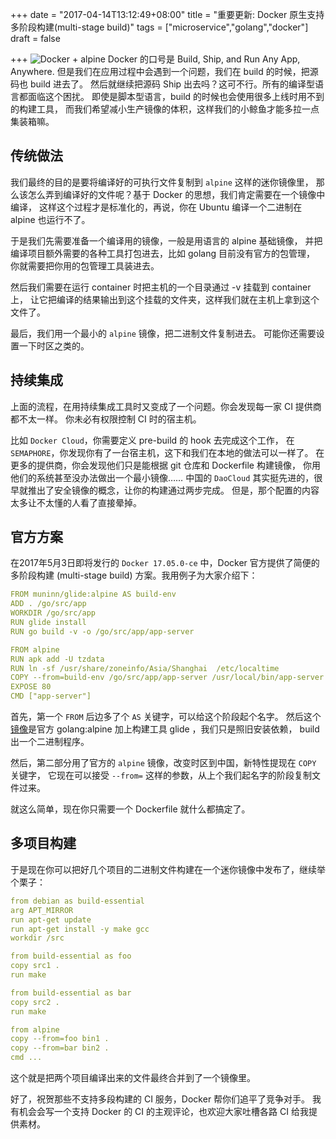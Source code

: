 +++
date = "2017-04-14T13:12:49+08:00"
title = "重要更新: Docker 原生支持多阶段构建(multi-stage build)"
tags = ["microservice","golang","docker"]
draft = false

+++
![Docker + alpine](https://static.crandom.com/tech/alpine.png)
Docker 的口号是 Build, Ship, and Run Any App, Anywhere.
但是我们在应用过程中会遇到一个问题，我们在 build 的时候，把源码也 build 进去了。
然后就继续把源码 Ship 出去吗？这可不行。所有的编译型语言都面临这个困扰。
即使是脚本型语言，build 的时候也会使用很多上线时用不到的构建工具，
而我们希望减小生产镜像的体积，这样我们的小鲸鱼才能多拉一点集装箱嘛。

## 传统做法

我们最终的目的是要将编译好的可执行文件复制到 `alpine` 这样的迷你镜像里，
那么该怎么弄到编译好的文件呢？基于 Docker 的思想，我们肯定需要在一个镜像中编译，
这样这个过程才是标准化的，再说，你在 Ubuntu 编译一个二进制在 alpine 也运行不了。

于是我们先需要准备一个编译用的镜像，一般是用语言的 alpine 基础镜像，
并把编译项目额外需要的各种工具打包进去，比如 golang 目前没有官方的包管理，
你就需要把你用的包管理工具装进去。

然后我们需要在运行 container 时把主机的一个目录通过 -v 挂载到 container上，
让它把编译的结果输出到这个挂载的文件夹，这样我们就在主机上拿到这个文件了。

最后，我们用一个最小的 `alpine` 镜像，把二进制文件复制进去。
可能你还需要设置一下时区之类的。

## 持续集成

上面的流程，在用持续集成工具时又变成了一个问题。你会发现每一家 CI 提供商都不太一样。
你未必有权限控制 CI 时的宿主机。

比如 `Docker Cloud`，你需要定义 pre-build 的 hook 去完成这个工作，
在 `SEMAPHORE`，你发现你有了一台宿主机，这下和我们在本地的做法可以一样了。
在更多的提供商，你会发现他们只是能根据 git 仓库和 Dockerfile 构建镜像，
你用他们的系统甚至没办法做出一个最小镜像……
中国的 `DaoCloud` 其实挺先进的，很早就推出了安全镜像的概念，让你的构建通过两步完成。
但是，那个配置的内容太多让不太懂的人看了直接晕掉。

## 官方方案

在2017年5月3日即将发行的 `Docker 17.05.0-ce` 中，Docker 官方提供了简便的多阶段构建
(multi-stage build) 方案。我用例子为大家介绍下：

```yaml
FROM muninn/glide:alpine AS build-env
ADD . /go/src/app
WORKDIR /go/src/app
RUN glide install
RUN go build -v -o /go/src/app/app-server

FROM alpine
RUN apk add -U tzdata
RUN ln -sf /usr/share/zoneinfo/Asia/Shanghai  /etc/localtime
COPY --from=build-env /go/src/app/app-server /usr/local/bin/app-server
EXPOSE 80
CMD ["app-server"]
```

首先，第一个 `FROM` 后边多了个 `AS` 关键字，可以给这个阶段起个名字。
然后这个[镜像](https://github.com/hyacinthus/docker-glide/blob/master/Dockerfile.alpine)是官方
 golang:alpine 加上构建工具 glide ，我们只是照旧安装依赖， build 出一个二进制程序。

然后，第二部分用了官方的 `alpine` 镜像，改变时区到中国，新特性提现在 `COPY` 关键字，
它现在可以接受 `--from=` 这样的参数，从上个我们起名字的阶段复制文件过来。

就这么简单，现在你只需要一个 Dockerfile 就什么都搞定了。

## 多项目构建

于是现在你可以把好几个项目的二进制文件构建在一个迷你镜像中发布了，继续举个栗子：

```yaml
from debian as build-essential
arg APT_MIRROR
run apt-get update
run apt-get install -y make gcc
workdir /src

from build-essential as foo
copy src1 .
run make

from build-essential as bar
copy src2 .
run make

from alpine
copy --from=foo bin1 .
copy --from=bar bin2 .
cmd ...
```

这个就是把两个项目编译出来的文件最终合并到了一个镜像里。

好了，祝贺那些不支持多段构建的 CI 服务，Docker 帮你们追平了竞争对手。
我有机会会写一个支持 Docker 的 CI 的主观评论，也欢迎大家吐槽各路 CI 给我提供素材。
